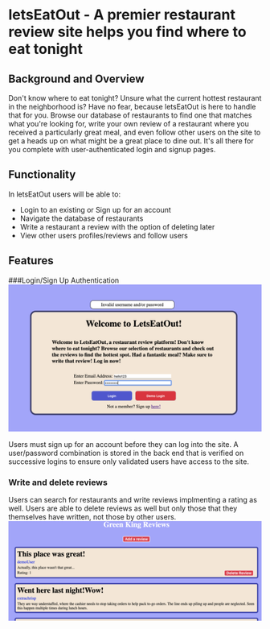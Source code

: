 # letsEatOut - A premier restaurant review site helps you find where to eat tonight

## Background and Overview
Don't know where to eat tonight? Unsure what the current hottest restaurant in the neighborhood is? Have no fear, because letsEatOut is here to handle that for you. Browse our database of restaurants to find one that matches what you're looking for, write your own review of a restaurant where you received a particularly great meal, and even follow other users on the site to get a heads up on what might be a great place to dine out. It's all there for you complete with user-authenticated login and signup pages. 

## Functionality

In letsEatOut users will be able to:
  * Login to an existing or Sign up for an account
  * Navigate the database of restaurants
  * Write a restaurant a review with the option of deleting later
  * View other users profiles/reviews and follow users
  
 ## Features
 
 ###Login/Sign Up Authentication
 ![wire frame](https://github.com/parfittchris/letsEatOut/blob/master/app/assets/images/userauth.png)
 
 Users must sign up for an account before they can log into the site. A user/password combination is stored in the back end that is verified on successive logins to ensure only validated users have access to the site.

### Write and delete reviews
Users can search for restaurants and write reviews implmenting a rating as well. Users are able to delete reviews as well but only those that they themselves have written, not those by other users.
 ![wire frame](https://github.com/parfittchris/letsEatOut/blob/master/app/assets/images/review2.png)
